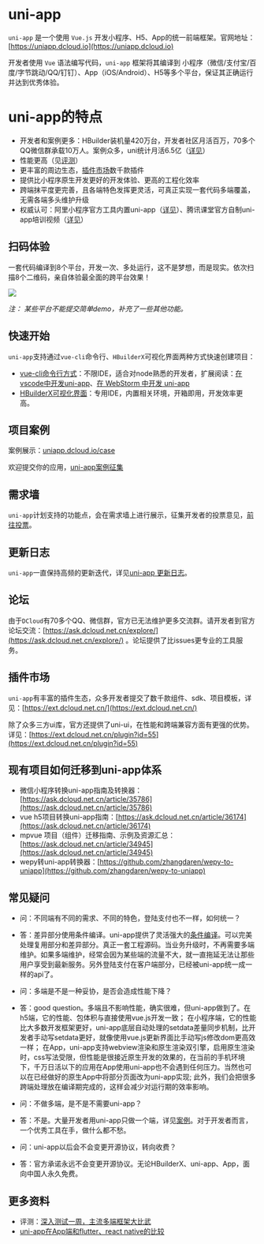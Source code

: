 # uni-app

`uni-app` 是一个使用 `Vue.js` 开发小程序、H5、App的统一前端框架。官网地址：[https://uniapp.dcloud.io](https://uniapp.dcloud.io)

开发者使用 `Vue` 语法编写代码，`uni-app` 框架将其编译到 小程序（微信/支付宝/百度/字节跳动/QQ/钉钉）、App（iOS/Android）、H5等多个平台，保证其正确运行并达到优秀体验。

# uni-app的特点

- 开发者和案例更多：HBuilder装机量420万台，开发者社区月活百万，70多个QQ微信群承载10万人。案例众多，uni统计月活6.5亿（[详见](https://uniapp.dcloud.io/case)）
- 性能更高（见[评测](https://juejin.im/post/5ca1736af265da30ae314248)）
- 更丰富的周边生态，[插件市场](https://ext.dcloud.net.cn/)数千款插件
- 提供比小程序原生开发更好的开发体验、更高的工程化效率
- 跨端抹平度更完善，且各端特色发挥更灵活，可真正实现一套代码多端覆盖，无需各端多头维护升级
- 权威认可：阿里小程序官方工具内置uni-app（[详见](https://docs.alipay.com/mini/ide/0.70-stable)）、腾讯课堂官方自制uni-app培训视频（[详见](https://ask.dcloud.net.cn/article/35640)）

## 扫码体验

一套代码编译到8个平台，开发一次、多处运行，这不是梦想，而是现实。依次扫描8个二维码，亲自体验最全面的跨平台效果！

<img src="https://img-cdn-qiniu.dcloud.net.cn/uni-app-qr-all.jpg"/>

*注： 某些平台不能提交简单demo，补充了一些其他功能。*

## 快速开始

`uni-app`支持通过`vue-cli`命令行、`HBuilderX`可视化界面两种方式快速创建项目：

- [vue-cli命令行方式](https://uniapp.dcloud.io/quickstart?id=_2-通过vue-cli命令行)：不限IDE，适合对node熟悉的开发者，扩展阅读：[在vscode中开发uni-app](https://ask.dcloud.net.cn/article/36286)、[在 WebStorm 中开发 uni-app](https://ask.dcloud.net.cn/article/36307)
- [HBuilderX可视化界面](https://uniapp.dcloud.io/quickstart?id=_1-通过-hbuilderx-可视化界面)：专用IDE，内置相关环境，开箱即用，开发效率更高。

## 项目案例

案例展示：[uniapp.dcloud.io/case](https://uniapp.dcloud.io/case)

欢迎提交你的应用，[uni-app案例征集](https://github.com/dcloudio/uni-app/issues/6)

## 需求墙

`uni-app`计划支持的功能点，会在需求墙上进行展示，征集开发者的投票意见，[前往投票](https://dev.dcloud.net.cn/wish/)。

## 更新日志

`uni-app`一直保持高频的更新迭代，详见[uni-app 更新日志](docs/release.md)。

## 论坛

由于`DCloud`有70多个QQ、微信群，官方已无法维护更多交流群。请开发者到官方论坛交流：[https://ask.dcloud.net.cn/explore/](https://ask.dcloud.net.cn/explore/) 。论坛提供了比issues更专业的工具服务。

## 插件市场

`uni-app`有丰富的插件生态，众多开发者提交了数千款组件、sdk、项目模板，详见：[https://ext.dcloud.net.cn/](https://ext.dcloud.net.cn/)

除了众多三方ui库，官方还提供了uni-ui，在性能和跨端兼容方面有更强的优势。详见：[https://ext.dcloud.net.cn/plugin?id=55](https://ext.dcloud.net.cn/plugin?id=55)

## 现有项目如何迁移到uni-app体系

- 微信小程序转换uni-app指南及转换器：[https://ask.dcloud.net.cn/article/35786](https://ask.dcloud.net.cn/article/35786)
- vue h5项目转换uni-app指南：[https://ask.dcloud.net.cn/article/36174](https://ask.dcloud.net.cn/article/36174)
- mpvue 项目（组件）迁移指南、示例及资源汇总： [https://ask.dcloud.net.cn/article/34945](https://ask.dcloud.net.cn/article/34945)
- wepy转uni-app转换器：[https://github.com/zhangdaren/wepy-to-uniapp](https://github.com/zhangdaren/wepy-to-uniapp)

## 常见疑问

- 问：不同端有不同的需求、不同的特色，登陆支付也不一样，如何统一？
- 答：差异部分使用条件编译。uni-app提供了灵活强大的[条件编译](https://uniapp.dcloud.io/platform)。可以完美处理复用部分和差异部分。真正一套工程源码。当业务升级时，不再需要多端维护。如果多端维护，经常会因为某些端的流量不大，就一直拖延无法让那些用户享受到最新服务。另外登陆支付在客户端部分，已经被uni-app统一成一样的api了。


- 问：多端是不是一种妥协，是否会造成性能下降？
- 答：good question。多端且不影响性能，确实很难，但uni-app做到了。在h5端，它的性能、包体积与直接使用vue.js开发一致； 在小程序端，它的性能比大多数开发框架更好，uni-app底层自动处理的setdata差量同步机制，比开发者手动写setdata更好，就像使用vue.js更新界面比手动写js修改dom更高效一样； 在App，uni-app支持webview渲染和原生渲染双引擎，启用原生渲染时，css写法受限，但性能是很接近原生开发的效果的，在当前的手机环境下，千万日活以下的应用在App使用uni-app也不会遇到任何压力。当然也可以在已经做好的原生App中将部分页面改为uni-app实现; 此外，我们会把很多跨端处理放在编译期完成的，这样会减少对运行期的效率影响。


- 问：不做多端，是不是不需要uni-app？
- 答：不是。大量开发者用uni-app只做一个端，详见[案例](https://uniapp.dcloud.io/case)。对于开发者而言，一个优秀工具在手，做什么都不愁。

- 问：uni-app以后会不会变更开源协议，转向收费？
- 答：官方承诺永远不会变更开源协议。无论HBuilderX、uni-app、App，面向中国人永久免费。

## 更多资料

- 评测：[深入测试一周，主流多端框架大比武](https://mp.weixin.qq.com/s/jIDEHfuMnED6HTfNgjsW4w)
- [uni-app在App端和flutter、react native的比较](https://ask.dcloud.net.cn/article/36083)
